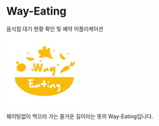 # Way-Eating
음식점 대기 현황 확인 및 예약 어플리케이션

<img src="./readme/logo.png" width="200" alt="logo"></img>

웨이팅없이 먹으러 가는 즐거운 길이라는 뜻의 Way-Eating입니다.
